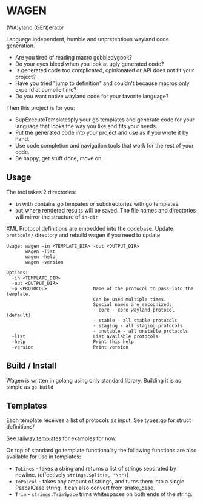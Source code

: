 # WAGEN

(WA)yland (GEN)erator

Language independent, humble and unpretentious wayland code generation.

- Are you tired of reading macro gobbledygook?
- Do your eyes bleed when you look at ugly generated code?
- Is generated code too complicated, opinionated or API does not fit your project?
- Have you tried "jump to definition" and couldn't because macros only expand at compile time?
- Do you want native wayland code for your favorite language?

Then this project is for you:

- SupExecuteTemplatesply your go templates and generate code for your language that looks the way you like and fits your needs.
- Put the generated code into your project and use as if you wrote it by hand.
- Use code completion and navigation tools that work for the rest of your code.
- Be happy, get stuff done, move on.


## Usage

The tool takes 2 directories:

- `in` with contains go tempates or subdirectories with go templates.
- `out` where rendered results will be saved. The file names and directories will mirror the structure of `in-dir`

XML Protocol definitions are embedded into the codebase. Update `protocols/` directory and rebuild wagen if
you need to update 

```
Usage: wagen -in <TEMPLATE_DIR> -out <OUTPUT_DIR>
       wagen -list
       wagen -help
       wagen -version
       
Options:
  -in <TEMPLATE_DIR>
  -out <OUTPUT_DIR>
  -p <PROTOCOL>                 Name of the protocol to pass into the template.
                                Can be used multiple times. 
                                Special names are recognized:
                                - core - core wayland protocol (default)
                                - stable - all stable protocols
                                - staging - all staging protocols
                                - unstable - all unstable protocols
  -list                         List available protocols
  -help                         Print this help
  -version                      Print version
```

## Build / Install

Wagen is written in golang using only standard library. Building it is as simple as `go build`


## Templates

Each template receives a list of protocols as input. See [types.go](types.go) for struct definitions/


See [railway templates](./templates/railway) for examples for now.


On top of standard go template functionality the following functions are also available for use in templates:

- `ToLines`  - takes a string and returns a list of strings separated by newline. (effectively `strings.Split(s, "\n")`)
- `ToPascal` - takes any amount of strings, and turns them into a single PascalCase string. 
               It can also convert from snake_case.
- `Trim` - `strings.TrimSpace` trims whitespaces on both ends of the string.